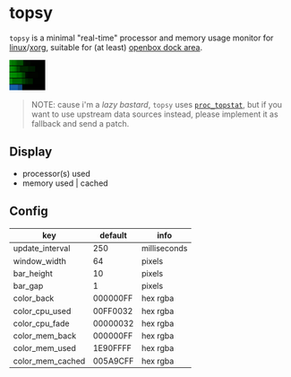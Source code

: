 # topsy

`topsy` is a minimal "real-time" processor and memory usage monitor for [linux](https://www.kernel.org/)/[xorg](https://www.x.org/), suitable for (at least) [openbox dock area](http://openbox.org/wiki/Help:Configuration#Dock).

![screencap](screencap.gif?raw=true)

> NOTE: cause i'm a _lazy bastard_, `topsy` uses [`proc_topstat`](https://github.com/oskude/proc_topstat), but if you want to use upstream data sources instead, please implement it as fallback and send a patch.

## Display

- processor(s) used
- memory used | cached

## Config

key | default | info
----|---------|-----
update_interval | 250 | milliseconds
window_width | 64 | pixels
bar_height | 10 | pixels
bar_gap | 1 | pixels
color_back | 000000FF | hex rgba
color_cpu_used | 00FF0032 | hex rgba
color_cpu_fade | 00000032 | hex rgba
color_mem_back | 000000FF | hex rgba
color_mem_used | 1E90FFFF | hex rgba
color_mem_cached | 005A9CFF | hex rgba
